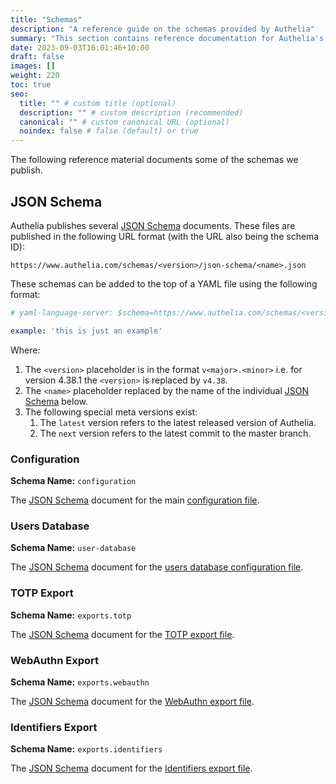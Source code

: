 ```yaml
---
title: "Schemas"
description: "A reference guide on the schemas provided by Authelia"
summary: "This section contains reference documentation for Authelia's schemas."
date: 2023-09-03T16:01:46+10:00
draft: false
images: []
weight: 220
toc: true
seo:
  title: "" # custom title (optional)
  description: "" # custom description (recommended)
  canonical: "" # custom canonical URL (optional)
  noindex: false # false (default) or true
---
```


The following reference material documents some of the schemas we publish.

## JSON Schema

Authelia publishes several [JSON Schema] documents. These files are published in the following URL format (with the URL
also being the schema ID):

```
https://www.authelia.com/schemas/<version>/json-schema/<name>.json
```

These schemas can be added to the top of a YAML file using the following format:

```yaml
# yaml-language-server: $schema=https://www.authelia.com/schemas/<version>/json-schema/<name>.json

example: 'this is just an example'
```

Where:

1. The `<version>` placeholder is in the format `v<major>.<minor>` i.e. for version 4.38.1 the `<version>` is replaced
   by `v4.38`.
2. The `<name>` placeholder replaced by the name of the individual [JSON Schema] below.
3. The following special meta versions exist:
   1. The `latest` version refers to the latest released version of Authelia.
   2. The `next` version refers to the latest commit to the master branch.


### Configuration

**Schema Name:** `configuration`

The [JSON Schema] document for the main [configuration file](../../configuration/methods/files.md).

### Users Database

**Schema Name:** `user-database`

The [JSON Schema] document for the [users database configuration file](passwords.md#user--password-file).

### TOTP Export

**Schema Name:** `exports.totp`

The [JSON Schema] document for the [TOTP export file](../cli/authelia/authelia_storage_user_totp_export.md).

### WebAuthn Export

**Schema Name:** `exports.webauthn`

The [JSON Schema] document for the [WebAuthn export file](../cli/authelia/authelia_storage_user_webauthn_export.md).

### Identifiers Export

**Schema Name:** `exports.identifiers`

The [JSON Schema] document for the [Identifiers export file](../cli/authelia/authelia_storage_user_identifiers_export.md).

[JSON Schema]: https://json-schema.org/

